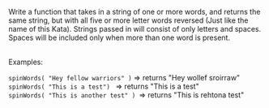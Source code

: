 Write a function that takes in a string of one or more words, and returns the same string, but with all five or more letter words reversed (Just like the name of this Kata). Strings passed in will consist of only letters and spaces. Spaces will be included only when more than one word is present.<br/><br/>


Examples:<br/>

```spinWords( "Hey fellow warriors" )``` => returns "Hey wollef sroirraw" <br/>
```spinWords( "This is a test") ``` => returns "This is a test" <br/>
```spinWords( "This is another test" ) ```=> returns "This is rehtona test"